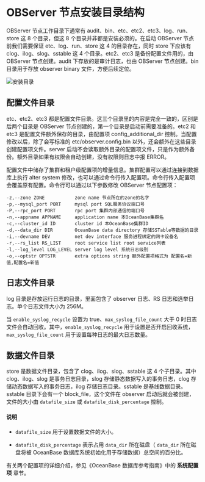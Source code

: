 # OBServer 节点安装目录结构

OBServer 节点工作目录下通常有 audit、bin、etc、etc2、etc3、log、run、store 这 8 个目录，但这 8 个目录并非都是安装必须的。在启动 OBServer 节点前我们需要保证 etc、log、run、store 这 4 的目录存在，同时 store 下应该有clog、ilog、slog、sstable 这 4 个目录。etc2、etc3 是备份配置文件用的，由 OBServer 节点创建。audit 下存放的是审计日志，也由 OBServer 节点创建。bin 目录用于存放 observer binary 文件，方便后续定位。

![安装目录](https://intranetproxy.alipay.com/skylark/lark/0/2021/png/312704/1631092496822-66315eac-f9c8-4f85-ae5f-2cb748a89c8d.png)

## 配置文件目录

etc、etc2、etc3 都是配置文件目录。这三个目录里的内容是完全一致的，区别是后两个目录是 OBServer 节点创建的，第一个目录是启动前需要准备的。etc2 和 etc3 是配置文件额外保存的目录，由配置项 config_additional_dir 控制。当配置修改以后，除了会写标准的 etc/observer.config.bin 以外，还会额外在这些目录创建配置项文件。server 启动不会读取额外目录的配置项文件，只是作为额外备份。额外目录如果有权限会自动创建，没有权限则日志中报 ERROR。

配置文件中储存了集群和租户级配置项的增量信息。集群配置可以通过连接到数据库上执行 alter system 修改，也可以通过命令行传入配置项。命令行传入配置项会覆盖原有配置。命令行可以通过以下参数修改 OBServer 节点配置项：

```shell
-z,--zone ZONE           zone name 节点所在的zone的名字
-p,--mysql_port PORT     mysql port SQL服务协议端口号
-P,--rpc_port PORT       rpc port 集群内部通信的端口号
-n,--appname APPNAME     application name 本OceanBase集群名
-c,--cluster_id ID       cluster id 本OceanBase集群ID
-d,--data_dir DIR        OceanBase data directory 存储SSTable等数据的目录
-i,--devname DEV         net dev interface 服务进程绑定的网卡设备名
-r,--rs_list RS_LIST     root service list root service列表
-l,--log_level LOG_LEVEL server log level 系统日志级别
-o,--optstr OPTSTR       extra options string 额外配置项格式为 配置名=新值,配置名=新值
```

## 日志文件目录

log 目录是存放运行日志的目录，里面包含了 observer 日志、RS 日志和选举日志。单个日志文件大小为 256M。

当 `enable_syslog_recycle` 设置为 true、`max_syslog_file_count` 大于 0 时日志文件会自动回收。其中，`enable_syslog_recycle` 用于设置是否开启回收系统，`max_syslog_file_count` 用于设置每种日志的最大日志数量。

## 数据文件目录

store 是数据文件目录，包含了 clog、ilog、slog、sstable 这 4 个子目录。其中 clog、ilog、slog 是事务日志目录，slog 存储静态数据写入的事务日志，clog 存储动态数据写入的事务日志，ilog 存储日志目录。sstable 是基线数据目录。sstable 目录下会有一个 block_file，这个文件在 observer 启动后就会被创建，文件的大小由 `datafile_size` 或 `datafile_disk_percentage` 控制。

  <main id="notice" type='explain'>
    <h4>说明</h4>
    <ul>
    <li>
    <p><code>datafile_size</code> 用于设置数据文件的大小。</p>
    </li>
    <li>
    <p><code>datafile_disk_percentage</code> 表示占用 <code>data_dir</code> 所在磁盘（ <code>data_dir</code> 所在磁盘将被 OceanBase 数据库系统初始化用于存储数据）总空间的百分比。</p>
    </li>
    </ul>
    <p>有关两个配置项的详细介绍，参见《OceanBase 数据库参考指南》中的 <strong>系统配置项</strong> 章节。</p>
  </main>
